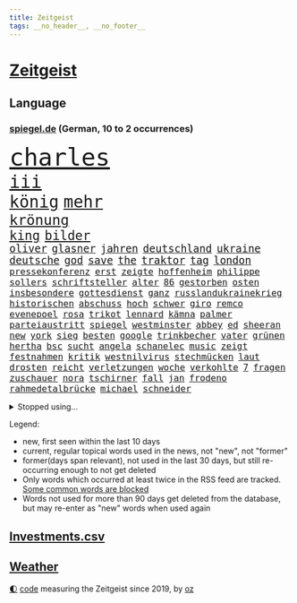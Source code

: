 ```yaml
---
title: Zeitgeist
tags: __no_header__, __no_footer__
---
```


# [Zeitgeist](https://oliz.io/zeitgeist/)

## Language

<h3><a href="https://www.spiegel.de" target="_blank">spiegel.de</a> (German, 10 to 2 occurrences)</h3>
<p style="font-family:monospace">
<span style="font-size:32pt"><a href="news_links.html#charles" class="current">charles</a></span>
<br>
<span style="font-size:24pt"><a href="news_links.html#iii" class="current">iii</a></span>
<br>
<span style="font-size:22pt"><a href="news_links.html#könig" class="current">könig</a></span>
<span style="font-size:22pt"><a href="news_links.html#mehr" class="current">mehr</a></span>
<br>
<span style="font-size:19pt"><a href="news_links.html#krönung" class="current">krönung</a></span>
<br>
<span style="font-size:17pt"><a href="news_links.html#king" class="current">king</a></span>
<span style="font-size:17pt"><a href="news_links.html#bilder" class="current">bilder</a></span>
<br>
<span style="font-size:14pt"><a href="news_links.html#oliver" class="current">oliver</a></span>
<span style="font-size:14pt"><a href="news_links.html#glasner" class="new">glasner</a></span>
<span style="font-size:14pt"><a href="news_links.html#jahren" class="current">jahren</a></span>
<span style="font-size:14pt"><a href="news_links.html#deutschland" class="current">deutschland</a></span>
<span style="font-size:14pt"><a href="news_links.html#ukraine" class="current">ukraine</a></span>
<span style="font-size:14pt"><a href="news_links.html#deutsche" class="current">deutsche</a></span>
<span style="font-size:14pt"><a href="news_links.html#god" class="new">god</a></span>
<span style="font-size:14pt"><a href="news_links.html#save" class="current">save</a></span>
<span style="font-size:14pt"><a href="news_links.html#the" class="current">the</a></span>
<span style="font-size:14pt"><a href="news_links.html#traktor" class="new">traktor</a></span>
<span style="font-size:14pt"><a href="news_links.html#tag" class="current">tag</a></span>
<span style="font-size:14pt"><a href="news_links.html#london" class="current">london</a></span>
<br>
<span style="font-size:12pt"><a href="news_links.html#pressekonferenz" class="current">pressekonferenz</a></span>
<span style="font-size:12pt"><a href="news_links.html#erst" class="current">erst</a></span>
<span style="font-size:12pt"><a href="news_links.html#zeigte" class="current">zeigte</a></span>
<span style="font-size:12pt"><a href="news_links.html#hoffenheim" class="current">hoffenheim</a></span>
<span style="font-size:12pt"><a href="news_links.html#philippe" class="current">philippe</a></span>
<span style="font-size:12pt"><a href="news_links.html#sollers" class="new">sollers</a></span>
<span style="font-size:12pt"><a href="news_links.html#schriftsteller" class="current">schriftsteller</a></span>
<span style="font-size:12pt"><a href="news_links.html#alter" class="current">alter</a></span>
<span style="font-size:12pt"><a href="news_links.html#86" class="current">86</a></span>
<span style="font-size:12pt"><a href="news_links.html#gestorben" class="current">gestorben</a></span>
<span style="font-size:12pt"><a href="news_links.html#osten" class="current">osten</a></span>
<span style="font-size:12pt"><a href="news_links.html#insbesondere" class="current">insbesondere</a></span>
<span style="font-size:12pt"><a href="news_links.html#gottesdienst" class="new">gottesdienst</a></span>
<span style="font-size:12pt"><a href="news_links.html#ganz" class="current">ganz</a></span>
<span style="font-size:12pt"><a href="news_links.html#russlandukrainekrieg" class="current">russlandukrainekrieg</a></span>
<span style="font-size:12pt"><a href="news_links.html#historischen" class="current">historischen</a></span>
<span style="font-size:12pt"><a href="news_links.html#abschuss" class="current">abschuss</a></span>
<span style="font-size:12pt"><a href="news_links.html#hoch" class="current">hoch</a></span>
<span style="font-size:12pt"><a href="news_links.html#schwer" class="current">schwer</a></span>
<span style="font-size:12pt"><a href="news_links.html#giro" class="new">giro</a></span>
<span style="font-size:12pt"><a href="news_links.html#remco" class="current">remco</a></span>
<span style="font-size:12pt"><a href="news_links.html#evenepoel" class="current">evenepoel</a></span>
<span style="font-size:12pt"><a href="news_links.html#rosa" class="current">rosa</a></span>
<span style="font-size:12pt"><a href="news_links.html#trikot" class="current">trikot</a></span>
<span style="font-size:12pt"><a href="news_links.html#lennard" class="new">lennard</a></span>
<span style="font-size:12pt"><a href="news_links.html#kämna" class="new">kämna</a></span>
<span style="font-size:12pt"><a href="news_links.html#palmer" class="current">palmer</a></span>
<span style="font-size:12pt"><a href="news_links.html#parteiaustritt" class="current">parteiaustritt</a></span>
<span style="font-size:12pt"><a href="news_links.html#spiegel" class="current">spiegel</a></span>
<span style="font-size:12pt"><a href="news_links.html#westminster" class="current">westminster</a></span>
<span style="font-size:12pt"><a href="news_links.html#abbey" class="current">abbey</a></span>
<span style="font-size:12pt"><a href="news_links.html#ed" class="current">ed</a></span>
<span style="font-size:12pt"><a href="news_links.html#sheeran" class="current">sheeran</a></span>
<span style="font-size:12pt"><a href="news_links.html#new" class="current">new</a></span>
<span style="font-size:12pt"><a href="news_links.html#york" class="current">york</a></span>
<span style="font-size:12pt"><a href="news_links.html#sieg" class="current">sieg</a></span>
<span style="font-size:12pt"><a href="news_links.html#besten" class="current">besten</a></span>
<span style="font-size:12pt"><a href="news_links.html#google" class="current">google</a></span>
<span style="font-size:12pt"><a href="news_links.html#trinkbecher" class="new">trinkbecher</a></span>
<span style="font-size:12pt"><a href="news_links.html#vater" class="current">vater</a></span>
<span style="font-size:12pt"><a href="news_links.html#grünen" class="current">grünen</a></span>
<span style="font-size:12pt"><a href="news_links.html#hertha" class="current">hertha</a></span>
<span style="font-size:12pt"><a href="news_links.html#bsc" class="current">bsc</a></span>
<span style="font-size:12pt"><a href="news_links.html#sucht" class="current">sucht</a></span>
<span style="font-size:12pt"><a href="news_links.html#angela" class="current">angela</a></span>
<span style="font-size:12pt"><a href="news_links.html#schanelec" class="current">schanelec</a></span>
<span style="font-size:12pt"><a href="news_links.html#music" class="current">music</a></span>
<span style="font-size:12pt"><a href="news_links.html#zeigt" class="current">zeigt</a></span>
<span style="font-size:12pt"><a href="news_links.html#festnahmen" class="current">festnahmen</a></span>
<span style="font-size:12pt"><a href="news_links.html#kritik" class="current">kritik</a></span>
<span style="font-size:12pt"><a href="news_links.html#westnilvirus" class="new">westnilvirus</a></span>
<span style="font-size:12pt"><a href="news_links.html#stechmücken" class="new">stechmücken</a></span>
<span style="font-size:12pt"><a href="news_links.html#laut" class="current">laut</a></span>
<span style="font-size:12pt"><a href="news_links.html#drosten" class="current">drosten</a></span>
<span style="font-size:12pt"><a href="news_links.html#reicht" class="current">reicht</a></span>
<span style="font-size:12pt"><a href="news_links.html#verletzungen" class="current">verletzungen</a></span>
<span style="font-size:12pt"><a href="news_links.html#woche" class="current">woche</a></span>
<span style="font-size:12pt"><a href="news_links.html#verkohlte" class="new">verkohlte</a></span>
<span style="font-size:12pt"><a href="news_links.html#7" class="current">7</a></span>
<span style="font-size:12pt"><a href="news_links.html#fragen" class="current">fragen</a></span>
<span style="font-size:12pt"><a href="news_links.html#zuschauer" class="current">zuschauer</a></span>
<span style="font-size:12pt"><a href="news_links.html#nora" class="current">nora</a></span>
<span style="font-size:12pt"><a href="news_links.html#tschirner" class="new">tschirner</a></span>
<span style="font-size:12pt"><a href="news_links.html#fall" class="current">fall</a></span>
<span style="font-size:12pt"><a href="news_links.html#jan" class="current">jan</a></span>
<span style="font-size:12pt"><a href="news_links.html#frodeno" class="new">frodeno</a></span>
<span style="font-size:12pt"><a href="news_links.html#rahmedetalbrücke" class="current">rahmedetalbrücke</a></span>
<span style="font-size:12pt"><a href="news_links.html#michael" class="current">michael</a></span>
<span style="font-size:12pt"><a href="news_links.html#schneider" class="current">schneider</a></span>
</p>
<details>
<summary>Stopped using...</summary>
<p class="former" style="font-size:12pt">
becker(926) bedeuten(926) atmosphäre(925) berichte(924) doppelt(924) entlastet(924) flick(924) führerschein(924) generalsekretär(924) hacker(924) hansi(924) maß(924) metropole(924) vollständig(924) beteiligten(923) durchsetzen(923) handeln(923) gefährliche(922) gelegt(922) leichter(922) lewandowski(922) lukaschenko(922) erklärte(921) geschichten(921) insgesamt(921) pocht(921) reichen(921) tieren(921) unrecht(921) videobotschaft(921) ausländische(920) eng(920) hass(920) prüfung(920) taylor(920) österreichischen(920) 35(919) bekannten(919) debüt(919) netzwerken(919) 37(918) entlässt(918) indes(918) kapitol(918) träumen(918) verlängern(918) diskutiert(917) hubschrauber(917) jagd(917) sachsen(917) spätestens(917) ungarns(917) äußern(917) amerika(916) nahezu(916) rafael(916) 44(915) beklagen(915) irak(915) rief(915) belarussische(914) debatten(914) kardinal(914) rainer(914) streichen(914) verzicht(914) zählen(914) aktuell(913) ausgeliefert(913) eingebrochen(913) freilassung(913) landen(913) verschiebt(913) überraschung(913) crash(912) digitalen(912) gebrochen(912) hotels(912) löste(912) regt(912) 10(911) themen(911) torhüter(911) wirtschaftlichen(911) gewinner(910) siegen(910) stellten(910) venezuela(910) dar(909) juli(909) schlimmste(909) stieg(909) bundestrainer(908) hürden(907) nase(907) beteiligung(906) brite(906) frachter(906) reagierten(906) schwierige(906) schäden(906) see(906) schaffte(905) klimapolitik(904) raumstation(904) überholt(904) staffel(903) todesopfer(903) em(902) juristisch(902) berühmten(901) gekauft(900) gesundheitsministerium(900) hinten(900) auflagen(899) nationalen(899) rechtzeitig(899) küstenwache(898) hängen(897) begrüßt(896) favorit(896) züge(896) heftigen(895) produziert(895) empfehlung(894) zuspruch(891) bundesverfassungsgericht(888) provoziert(888) finanzielle(887) niedrig(887) heutigen(886) spannend(883) schützt(879) herausforderungen(876) johannes(870) heizen(869) entbrannt(866) 85(858) billiger(856) maschinen(849) woelki(838) rasche(818) expräsidenten(801) gregor(758) lahm(757) abgestürzt(743) gebeten(741) mitverantwortlich(740) geehrt(726) willkommen(724) unfälle(709) gestanden(697) tennisstar(693) benzinpreise(676) wenigsten(667) arte(663) rereportage(663) adac(661) ohnehin(654) bundesanwaltschaft(653) norwegische(651) 72(642) kollision(617) immobilienmarkt(616) topmanager(615) rätselhafte(607) parlaments(606) gerissen(602) verstecken(601) geleistet(591) haushalt(590) staatsbesuch(585) investiert(581) offene(581) spiegelkorrespondent(575) fünftel(569) schränkt(568) mehrwertsteuer(566) vorfeld(565) basketballstar(564) floyd(560) abkommen(553) ice(552) vermitteln(552) beider(551) stern(548) betrunken(546) zurückgezogen(543) övp(543) volksverhetzung(539) saal(537) versuche(530) härte(524) schülerin(524) ausgeben(522) gestiegene(517) vatikan(513) schärfere(509) winfried(505) erwiesen(494) pink(486) ruhrgebiet(486) kanzlers(482) getäuscht(479) nadal(478) audi(473) oscar(473) rennstall(471) einrichtungen(470) vorbereiten(470) kehrtwende(466) untergang(466) sankt(460) zählte(458) einbrecher(456) nutzten(451) erneuert(445) helikopter(442) vergleichsweise(442) einheit(436) unwetter(432) fähigkeiten(430) 40000(427) bill(426) air(420) jennifer(413) südamerika(410) abtreibungen(407) spiegelbildungsnewsletter(406) lücken(405) fünften(404) nebenbei(402) hochschule(401) finnische(398) starkregen(397) beschuldigten(396) mutige(395) herzen(394) 2035(393) baustelle(393) tyson(392) starkes(388) natobeitritt(386) sexualisierte(385) angestellte(377) nationalelf(375) zuflucht(374) verfolgung(373) spannung(372) weitermachen(368) arbeitslosigkeit(367) zuschauern(366) kompensieren(362) öpnv(361) geöffnet(356) verzichtete(352) lokführer(345) isoliert(344) wütende(341) rüsten(339) mordfall(336) exuspräsident(335) politisches(333) bedingung(332) empfohlen(332) waggons(327) ausgezahlt(325) black(320) befeuert(317) kühnert(317) versinkt(317) 54(316) spdgeneralsekretär(315) offensichtlich(314) stärksten(314) verhaftung(313) anlauf(308) drogenboss(308) terrororganisation(308) jimmy(307) erdrutsche(306) polizeibeamte(303) christina(301) jagt(301) osnabrück(301) profi(301) wozu(300) lena(298) schwimmen(298) staus(298) valley(298) tirol(295) dfbteam(294) klarheit(293) schrumpfen(292) schulschließungen(292) deutsch(289) eigenheim(288) atomkraftwerken(287) großaufgebot(287) vorantreiben(287) erdbeben(285) fassungslos(285) olympiasieger(282) usmilitär(281) erich(280) formen(280) verbrauch(278) islamisten(275) lagen(275) repressionen(274) verstanden(274) frist(273) juristisches(273) streicheln(273) toilette(272) innenstadt(271) einnahme(270) fpö(270) dankbar(269) abitur(267) antony(267) blackout(265) neueste(265) unterkunft(264) aussteigen(263) eingebracht(263) äußerst(263) demonstrierenden(262) kilowattstunde(261) skifahrer(260) nachhaltigkeit(259) regensburg(259) aufbau(258) heizung(258) schied(258) führten(256) virginia(256) psychischen(255) positioniert(254) notwendig(252) trailer(252) traten(252) durchs(250) erkranken(250) professor(250) kriminalpolizei(249) europameisterschaft(248) studentin(246) kampfpanzer(245) spitzen(245) studieren(244) intensiver(243) aufzugeben(240) abwehren(237) angezeigt(237) träumt(237) patzte(232) töne(232) strenger(231) verstöße(228) faktor(227) nachspiel(227) talkshow(226) gerechtfertigt(225) strategen(223) täterin(223) befürworten(222) dunkle(222) entstehen(222) luftverteidigungssystem(219) verbrachte(219) toren(218) ökosystem(218) konten(216) stemmen(215) fame(212) walk(212) bulgarien(211) senioren(210) 85jährige(209) exoplaneten(208) inspiziert(207) astronauten(206) lissabon(206) palästinensische(206) einsamkeit(205) entzieht(205) kinderpornografie(205) rückschlägen(205) spiegelrecherche(205) fußballnationalspieler(204) laufende(204) höheren(203) nationaltrainer(203) betrogen(202) herzog(202) pflichten(202) information(201) mittelstand(201) arnold(200) königshaus(200) schokolade(200) verkehrsbetriebe(199) hall(198) hauptdarstellerin(198) sauber(197) dirk(196) silicon(196) verhältnissen(196) adidas(195) besatzung(194) gedreht(194) noah(193) sondertribunal(192) strategischen(192) bundesstraße(190) verzeichnen(190) riesiges(188) eröffnete(187) datenanalyse(186) nachlass(186) fdpfinanzminister(185) forschung(184) kulissen(183) manipuliert(183) schönste(183) kohleausstieg(182) mama(182) ohio(180) satelliten(180) kohl(179) bedrohungen(177) brutaler(176) höchst(176) dichter(172) baustellen(171) norddeutschen(171) rückendeckung(171) schrauben(170) auswanderer(169) gerichts(169) westküste(167) begehrt(166) leere(166) beantworten(165) sam(165) knie(163) kronzeuge(163) spielzeug(163) zulassen(163) bahnt(162) eric(162) nachrichtenagentur(162) erreichbar(161) petersplatz(161) widmen(159) pistole(158) zäh(158) comedy(157) foxconn(156) häufigsten(155) episode(154) gleise(154) wahlniederlage(154) usfirma(153) einstige(151) freiheitsstrafen(150) spielraum(150) greene(149) journal(149) luise(149) marjorie(149) straßenblockaden(149) transportiert(149) netanyahus(147) grundgesetz(146) ibizaaffäre(146) 190(145) 53(144) bestellungen(144) cyberkriminellen(143) augenzeuge(142) bewaffnet(142) koreanischen(142) wegfallen(142) siemens(141) russell(139) inhaftierter(138) bankmanfried(137) bundesjustizminister(137) glimpflich(137) melbourne(137) technologien(137) tomaten(137) anscheinend(136) nico(136) ehrlich(135) bangladesch(134) duda(134) engländer(134) go(133) mancher(133) steigern(133) asylbewerber(132) dfbelf(132) mächtige(132) symbolik(132) kiewer(131) auflaufen(130) wundern(130) ghana(129) little(129) schiebt(128) sicherheitsexperte(128) 71(127) hintergründen(127) kaution(127) netzbetreiber(127) strafanzeige(127) wahlrecht(127) greenpeace(126) tvexperte(126) muster(125) verarbeiten(125) verleihen(125) escooter(124) ewige(124) kostenlos(124) maier(124) niemanden(124) praxen(124) streitigkeiten(124) harscher(123) geraubt(122) pfarrer(122) überholen(122) erkennbar(121) klinsmann(121) läden(121) unterzogen(121) gefallene(120) rammt(120) labbadia(119) schulmädchen(119) stillen(119) verschafft(119) wuppertal(119) 165(118) berufsaussichten(118) jumbojet(118) dreier(117) eingestehen(117) trotzt(117) daniels(116) rathaus(116) stormy(116) lebenszeit(115) militärhilfe(115) bisweilen(114) 1994(113) mehrjährige(113) rekordhoch(113) strafverfolgung(113) abgeschlagen(112) erfolgsserie(112) erlaubnis(112) lockt(112) mittelpunkt(112) strange(112) säuglinge(112) neuendorf(111) salat(110) schenk(110) schimpfte(110) 2028(109) weltsport(109) wendung(109) zurückzuerobern(109) betreffen(108) sammlungen(107) jener(106) käse(106) milliardenhöhe(106) stücke(106) übereinstimmenden(106) gewölbe(105) moritz(105) verbote(104) wohnort(103) lehre(102) pontifex(102) erweisen(101) arktische(100) aussieht(99) hoffentlich(99) oberfranken(99) stationen(99) brannten(98) cohen(98) rüstet(98) schichten(98) typen(98) unpünktlich(98) djirsarai(97) erprobt(97) missbrauchsvorwürfen(97) reihen(97) sicherheitsmaßnahmen(97) einträge(96) ablauf(95) arbeitstag(95) elektrische(95) exuspräsidenten(95) unbrauchbar(95) zirkus(95) bukarest(94) nowitzki(94) oberhaupt(94) soest(94) tate(94) gebildet(93) marie(93) pablo(93) bahngewerkschaft(92) bellevue(92) grünenchefin(92) ricarda(92) shows(92) befiehlt(91) einsame(91) grundnahrungsmittel(91) kloster(91) unglaubliche(91) entlang(90) repariert(90) schwulen(90) träumereien(90) adam(89) alternde(89) führungsschwäche(89) irgendwie(89) kinderreporterinnen(89) ministers(89) hardliner(88) rechtsreligiöse(88) verkürzung(88) wasserstoff(88) zukommen(88) eingestiegen(87) herbei(87) königliche(87) studentinnen(87) versprochenen(87) 66jährige(86) abstimmungen(86) bildzeitung(86) charlie(86) fatalen(86) gelaunt(86) hoffe(86) verkehrsunfall(86) virgin(86) autofahren(85) ballauf(85) di(85) kondo(85) nada(85) verdächtigt(85) verschlechtere(85) zahlreicher(85) event(84) gärtnerei(84) krebsmedikamente(84) mcdonald’s(84) orthodoxe(84) traumata(84) umfasst(84) uran(84) zurückliegenden(84) ausstellung(83) beerdigen(83) braunkohleabbau(83) brennpunkt(83) cornwall(83) fahrbahn(83) soja(83) utah(83) außengrenzen(82) bundeswehrübung(82) durchsuchung(82) eingegangen(82) fell(82) führungswechsel(82) griffen(82) kohlekraftwerke(82) re(82) sektor(82) streamer(82) unverhältnismäßige(82) ausflügen(81) ausgewählte(81) belastend(81) binneni(81) busse(81) dsds(81) eingestampft(81) geldes(81) gleichgewicht(81) gros(81) herstellung(81) houellebecq(81) lothar(81) nordamerika(81) schuldengrenze(81) aufgearbeitet(80) bremst(80) fleischkonsum(80) kultusministerkonferenz(80) pascha(80) sportwagen(80) vorgeschmack(80) vorschriften(80) ant(79) avengersstar(79) beliebtheit(79) einbruchs(79) frachtschiff(79) jubelt(79) scheiterns(79) spritze(79) staatsgebiets(79) ungnade(79) antidopingagentur(78) fach(78) herrschaft(78) komische(78) natomitglied(78) axt(77) überschreiten(77) berge(76) gleiche(76) hadern(76) immobilienbesitzer(76) ingenieur(76) konkurrenzkampf(76) tagelangen(76) tüfteln(76) zahlungsausfall(76) stoffe(75) uralte(75) bahngesellschaft(74) drosselt(74) frisches(74) gestiegener(74) hänge(74) kriegsgebiet(74) leide(74) niederländischen(74) optimistischer(74) schlugen(74) sportvorstand(74) teilzeit(74) verbreiteten(74) angeschlagen(73) belarussischer(73) carl(73) gedemütigt(73) mehrtägiger(73) pädagogen(73) quereinstieg(73) teilgenommen(73) ticken(73) vermeintlicher(73) verträgt(73) verwenden(73) dragshows(72) fußballbundesligist(72) gravierende(72) neunjährigen(72) rate(72) tarifrunde(72) transfer(72) ampelstreit(71) begrüßung(71) bronchitis(71) markante(71) milliardensumme(71) spitzenkoch(71) absturzstelle(70) dom(70) gesetzlich(70) lauf(70) läufer(70) pfosten(70) stürmten(70) umfassenden(70) urteilen(70) abbruchkante(69) auslandsreise(69) gegenstand(69) geschäftsleitung(69) maximilian(69) raubkatzen(69) scholz’(69) topklubs(69) beschlüsse(68) oppositionspartei(68) autobahnprojekte(67) kläger(67) limousine(67) niederösterreich(67) flächendeckenden(66) gebiss(66) pilotprojekt(66) präsidentschaftskandidat(65) rabe(65) beantwortet(64) bereitstellen(64) geschmiedet(64) gestreckt(64) journalistenvereinigung(64) usmusiker(64) aufstehen(63) escobar(63) fragerunde(63) handwerker(63) media(63) schienennetz(63) wichtigere(63) häfen(62) kanzlerpartei(62) milliardendeal(62) spürbare(62) tingelte(62) vermeintliche(62) koalitionsausschuss(61) lautstark(61) multimillionär(61) staatsfonds(61) tattoos(61) turbo(61) usmedien(61) zutiefst(61) 2007(60) 2045(60) begannen(60) ewigkeit(60) nicola(60) pavel(60) polizeiliche(60) saarbrücken(60) sturgeon(60) verschnaufen(60) augenhöhe(59) domenico(59) dorfes(59) fernhalten(59) mysteriöser(59) tedesco(59) terrorverdachts(59) bärlauch(58) schwule(58) winteroffensive(58) packt(57) renoviert(57) staatenbund(57) waffenarsenal(57) abstiegskandidat(56) albträumen(56) ergebniskrise(56) regatta(56) schicke(56) abstiegssorgen(55) einlassen(55) eklige(55) förderprogramm(55) gebrochene(55) kaiser(55) konzerngeschichte(55) lada(55) riskante(55) sushi(55) sushiterror(55) tabubrüche(55) vorausgegangen(55) wettbewerbe(55) abrechnung(54) bezahlbar(54) energiekonzerns(54) entflechtung(54) onlineshop(54) schulmisere(54) seniorinnen(54) erhöhten(53) gebäuden(53) güterzugs(53) hindernisse(53) katja(53) komponist(53) lives(53) lotto(53) matter(53) siedler(53) währenddessen(53) zweithöchste(53) dicht(52) kahlschlag(52) leichenfund(52) leiterin(52) todesfall(52) trümmerteile(52) härtefallhilfen(51) kuhmilch(51) niederlegen(51) schwachsinn(51) tierischen(51) abschiebung(50) berechnen(50) diesjährigen(50) k(50) rechner(50) teures(50) auslandsbesuch(49) rotgrünrot(49) spitzenspiel(49) usaußenministerium(49) abschlussprüfungen(48) eimer(48) exgouverneur(48) gesundheitsschutz(48) wütenden(48) demonstrativ(47) härtefallkommission(47) pham(47) phi(47) vermehren(47) aktiver(46) enthielt(46) ernüchterung(46) konzerthauses(46) multimilliardär(46) auferlegt(45) etappensieg(45) hamilton(45) juristin(45) lewis(45) reportage(45) schwerverbrecher(45) sondieren(45) stürme(45) einigte(44) gegenverkehr(44) genervt(44) sechsstellige(44) studiert(44) tierarten(44) verlängerten(44) wörth(44) drangsaliert(43) höhepunkt(43) lutz(43) unterwandern(43) unvermeidlich(43) berlinale(42) ofen(42) wachsender(42) warnte(42) zuschlagen(42) alligator(41) billionen(41) exklub(41) gesichter(41) gründlich(41) beschlagnahmte(40) kipping(40) mythen(40) orangutan(40) priorität(40) unzureichender(40) vermutung(40) zerknirscht(40) computerchips(39) müde(39) preisbremse(39) publik(39) succession(39) jugend(38) rosatom(38) angreift(37) dominieren(37) gejagt(37) hochschulart(37) schiffes(37) trotzig(37) wendepunkt(37) ankommen(36) ansprache(36) besserem(36) dominator(36) königsetappe(36) lupe(36) midjourney(36) schwimmt(36) ergebnissen(35) filip(35) klebeproteste(35) natomitgliedschaft(35) umgangen(35) ungeschlagen(35) verbrennermotoren(35) weiterentwicklung(35) 15jährigen(34) erworben(34) koalitionsverhandlungen(34) spiegelkorrespondentin(34) verpassten(34) verrat(34) county(33) einkaufen(33) medieninteresse(33) miriam(33) nächster(33) pflegebedürftigen(33) rücklagen(33) stammende(33) tischt(33) verbrennungsmotors(33) entkriminalisierung(32) parker(32) roger(32) waters(32) cyberangriffe(31) erleichterungen(31) hülkenberg(31) komödie(31) mittagessen(31) optionen(31) sicherheitsrat(31) snp(31) ulrike(31) friseur(30) schwellen(30) themenpark(30) gibney(29) platzhirsche(29) vorstellt(29) wolkenkratzer(29) geschehen(28) hasse(28) newsletters(28) parlamentswahl(28) unglücklich(28) verschwundener(28) verursachte(28) wüteten(28) benziner(27) bestandskunden(27) brühl(27) fechten(27) gewehr(27) heizungspläne(27) jenz(27) verifiziert(27) anlegern(26) bodycams(26) einflussnahme(26) hellt(26) konsumenten(26) ölheizungen(26) abneigung(25) eindringt(25) huwara(25) idealen(25) illusion(25) luke(25) miami(25) milliardenprogramm(25) parteichefin(25) religiöse(25) stabile(25) beleg(24) regierungsarbeit(24) terzić(24) vergiftung(24) choupomoting(23) kompetenzen(23) sabotage(23) bildungssystem(22) eigentlichen(22) maul(22) nordstreampipeline(22) pornodarstellerin(22) weibchen(22) neonazis(21) schotten(21) stillende(21) streitthemen(21) videospiel(21) angestiftet(20) bundesverwaltungsgericht(20) ideale(20) rum(20) sabine(20) verlernt(20) übergriffig(20) generalstreik(19) regierungskritiker(19) regierungspartei(19) sommerspielen(19) donau(18) intelligente(18) vergangenem(18) vorhat(18) erkrankungen(17) heimlich(17) intensiv(17) krachte(17) kuhle(17) äußeren(17) eilverfahren(16) endometriose(16) erstaunlich(16) fehlern(16) freudenberg(16) zwölfjährige(16) überwachungskamera(16) coronatests(15) cs(15) dinosaurier(15) einzuhalten(15) existenzielle(15) noten(15) usbanken(15) europarats(14) vermieste(14) boxberg(13) deutschlandreise(13) geschmiert(13) konsole(13) milliardengeschäft(13) talk(13) zugeschanzt(13) nachdenken(12) primär(12) sofortiger(12) astronaut(11) bijan(11) boykottieren(11) inhaftieren(11) konfrontationskurs(11) konzentrieren(11) mehrtägigen(11) regionalbanken(11) sprachkritik(11) tornado(11) usförderprogramm(11)
</p>
</details>
<p>Legend:
<ul>
<li><span class="new">new</span>, first seen within the last 10 days</li>
<li><span class="current">current</span>, regular topical words used in the news, not "new", not "former"</li>
<li><span class="former">former(days span relevant)</span>, not used in the last 30 days, but still re-occurring enough to not get deleted</li>
<li>Only words which occurred at least twice in the RSS feed are tracked. <a href="language/filters.py">Some common words are blocked</a></li>
<li>Words not used for more than 90 days get deleted from the database, but may re-enter as "new" words when used again</li>
</ul>
</p>

## [Investments](investments.html)[.csv](investments.csv)

## [Weather](weather.html)

<footer>
<a href="javascript:toggleTheme()" class="nav">🌓</a>
<a href="https://github.com/ooz/zeitgeist">code</a> measuring the Zeitgeist since 2019, by <a href="https://oliz.io">oz</a>
</footer>
